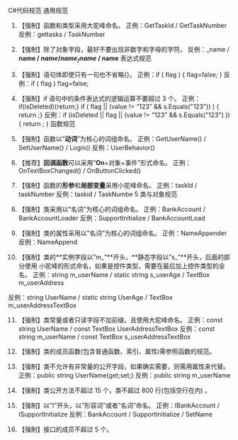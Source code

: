 



C#代码规范
通用规范
1. 【强制】函数和类型采用大驼峰命名。
  正例：GetTaskId / GetTaskNumber
  反例：gettasks / TaskNumber

2. 【强制】除了对象字段，最好不要出现非数字和字母的字符。
  反例：_name / __name / $name / name_ / name$ / name__
  表达式规范

3. 【强制】语句体即使只有一句也不省略{}。
  正例：if ( flag ) { flag=false; }
  反例：if ( flag ) flag=false;

4. 【强制】if 语句中的条件表达式的逻辑运算不要超过 3 个。
  正例：if(isDeleted){return;}
  if ( flag || (value != “123” && s.Equals("123")) ) { return ;}
  反例：if (isDeleted || flag || (value != “123” && s.Equals("123") )) { return ; }
  函数规范

5. 【强制】函数以”**动词**”为核心的词组命名。
   正例：GetUserName() / SetUserName() / Login()
   反例：UserBehavior()

6. 【推荐】**回调函数**可以采用”**On**+对象+事件”形式命名。
   正例：OnTextBoxChanged() / OnButtonClicked()

7. 【强制】函数的**形参**和**局部变量**采用小驼峰命名。
   正例：taskId / taskNumber
   反例：taskid / TaskNumbe
   5
   类与对象规范

8. 【强制】类采用以”名词”为核心的词组命名。
  正例：BankAccount / BankAccountLoader
  反例：SupportInitialize / BankAccountLoad

9. 【强制】类的属性采用以”名词”为核心的词组命名。
  正例：NameAppender
  反例：NameAppend

10. 【强制】类的**实例字段以”m_”**开头，**静态字段以”s_”**开头，后面的部分使用
  小驼峰的形式命名，如果是控件类型，需要在最后加上控件类型的全名。
  正例：string m_userName / static string s_userAge / TextBox m_userAddress

  反例：string UserName / static string UserAge / TextBox m_userAddressTextBox

11. 【强制】类常量或者只读字段不加前缀，且使用大驼峰命名。
   正例：const string UserName / const TextBox UserAddressTextBox
   反例：const string m_userName / const TextBox s_userAddressTextBox

12. 【强制】类的成员函数(包含普通函数、索引、属性)需参照函数的规范。

13. 【强制】类不允许有非常量的公开字段，如果确实需要，则需用属性来代替。
   正例：public string UserName{get;set;}
   反例：public string m_userName

14. 【强制】类公开方法不超过 15 个，类不超过 800 行(包括空行在内) 。

15. 【强制】以”I”开头，以”形容词”或者”名词”命名。
   正例：IBankAccount / ISupportInitialize
   反例：BankAccount / SupportInitialize / SetName

16. 【强制】接口的成员不超过 5 个。 